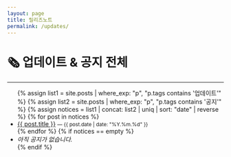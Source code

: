```yaml
---
layout: page
title: 릴리즈노트
permalink: /updates/
---
```


<h1>🗞 업데이트 & 공지 전체</h1>
<hr>

<ul>
{% assign list1 = site.posts | where_exp: "p", "p.tags contains '업데이트'" %}
{% assign list2 = site.posts | where_exp: "p", "p.tags contains '공지'" %}
{% assign notices = list1 | concat: list2 | uniq | sort: "date" | reverse %}
{% for post in notices %}
  <li>
    <a href="{{ post.url | relative_url }}">{{ post.title }}</a>
    <small> — {{ post.date | date: "%Y.%m.%d" }}</small>
  </li>
{% endfor %}
{% if notices == empty %}
  <li><em>아직 공지가 없습니다.</em></li>
{% endif %}
</ul>
